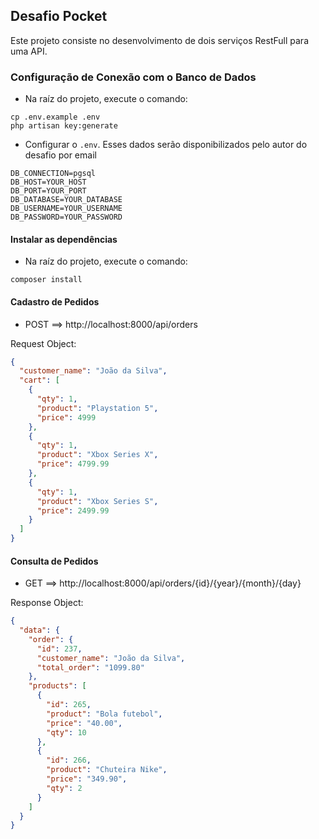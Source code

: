 ## Desafio Pocket

Este projeto consiste no desenvolvimento de dois serviços RestFull para uma API.

### Configuração de Conexão com o Banco de Dados

- Na raíz do projeto, execute o comando:
```shell script
cp .env.example .env
php artisan key:generate
```

- Configurar o ```.env```. Esses dados serão disponibilizados pelo autor do desafio por email
```dotenv
DB_CONNECTION=pgsql
DB_HOST=YOUR_HOST
DB_PORT=YOUR_PORT
DB_DATABASE=YOUR_DATABASE
DB_USERNAME=YOUR_USERNAME
DB_PASSWORD=YOUR_PASSWORD
```

#### Instalar as dependências

- Na raíz do projeto, execute o comando:

```shell script
composer install
```

#### Cadastro de Pedidos

- POST ==> http://localhost:8000/api/orders

Request Object:
```json
{
  "customer_name": "João da Silva",
  "cart": [
    {
      "qty": 1,
      "product": "Playstation 5",
      "price": 4999
    },
    {
      "qty": 1,
      "product": "Xbox Series X",
      "price": 4799.99
    },
    {
      "qty": 1,
      "product": "Xbox Series S",
      "price": 2499.99
    }
  ]
}
```
#### Consulta de Pedidos

- GET ==> http://localhost:8000/api/orders/{id}/{year}/{month}/{day}

Response Object:
```json
{
  "data": {
    "order": {
      "id": 237,
      "customer_name": "João da Silva",
      "total_order": "1099.80"
    },
    "products": [
      {
        "id": 265,
        "product": "Bola futebol",
        "price": "40.00",
        "qty": 10
      },
      {
        "id": 266,
        "product": "Chuteira Nike",
        "price": "349.90",
        "qty": 2
      }
    ]
  }
}
```
